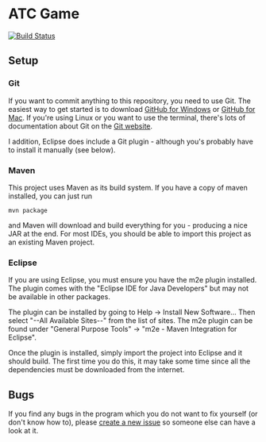# ATC Game

[![Build Status](https://travis-ci.org/sepr-hou/atc-game.png?branch=master)](https://travis-ci.org/sepr-hou/atc-game)

## Setup
### Git
If you want to commit anything to this repository, you need to use Git. The easiest way to get started is to download [GitHub for Windows](http://windows.github.com/) or [GitHub for Mac](http://mac.github.com/). If you're using Linux or you want to use the terminal, there's lots of documentation about Git on the [Git website](http://git-scm.com/documentation).

I addition, Eclipse does include a Git plugin - although you's probably have to install it manually (see below).

### Maven
This project uses Maven as its build system. If you have a copy of maven installed, you can just run

    mvn package

and Maven will download and build everything for you - producing a nice JAR at the end.
For most IDEs, you should be able to import this project as an existing Maven project.

### Eclipse
If you are using Eclipse, you must ensure you have the m2e plugin installed. The plugin comes with the "Eclipse IDE for Java Developers" but may not be available in other packages.

The plugin can be installed by going to Help -> Install New Software... Then select "--All Available Sites--" from the list of sites. The m2e plugin can be found under "General Purpose Tools" -> "m2e - Maven Integration for Eclipse".

Once the plugin is installed, simply import the project into Eclipse and it should build. The first time you do this, it may take some time since all the dependencies must be downloaded from the internet.

## Bugs
If you find any bugs in the program which you do not want to fix yourself (or don't know how to), please [create a new issue](https://github.com/sepr-hou/atc-game/issues) so someone else can have a look at it.
